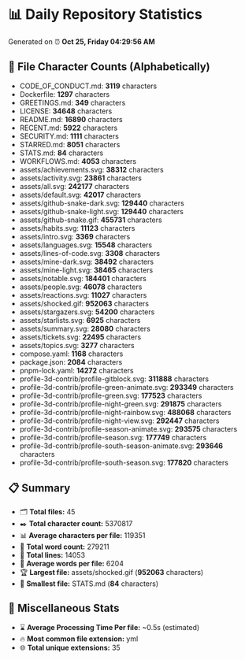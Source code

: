 # 📊 Daily Repository Statistics
Generated on ⏰ **Oct 25, Friday 04:29:56 AM**

## 📂 File Character Counts (Alphabetically)
- CODE_OF_CONDUCT.md: **3119** characters
- Dockerfile: **1297** characters
- GREETINGS.md: **349** characters
- LICENSE: **34648** characters
- README.md: **16890** characters
- RECENT.md: **5922** characters
- SECURITY.md: **1111** characters
- STARRED.md: **8051** characters
- STATS.md: **84** characters
- WORKFLOWS.md: **4053** characters
- assets/achievements.svg: **38312** characters
- assets/activity.svg: **23861** characters
- assets/all.svg: **242177** characters
- assets/default.svg: **42017** characters
- assets/github-snake-dark.svg: **129440** characters
- assets/github-snake-light.svg: **129440** characters
- assets/github-snake.gif: **455731** characters
- assets/habits.svg: **11123** characters
- assets/intro.svg: **3369** characters
- assets/languages.svg: **15548** characters
- assets/lines-of-code.svg: **3308** characters
- assets/mine-dark.svg: **38492** characters
- assets/mine-light.svg: **38465** characters
- assets/notable.svg: **184401** characters
- assets/people.svg: **46078** characters
- assets/reactions.svg: **11027** characters
- assets/shocked.gif: **952063** characters
- assets/stargazers.svg: **54200** characters
- assets/starlists.svg: **6925** characters
- assets/summary.svg: **28080** characters
- assets/tickets.svg: **22495** characters
- assets/topics.svg: **3277** characters
- compose.yaml: **1168** characters
- package.json: **2084** characters
- pnpm-lock.yaml: **14272** characters
- profile-3d-contrib/profile-gitblock.svg: **311888** characters
- profile-3d-contrib/profile-green-animate.svg: **293349** characters
- profile-3d-contrib/profile-green.svg: **177523** characters
- profile-3d-contrib/profile-night-green.svg: **291875** characters
- profile-3d-contrib/profile-night-rainbow.svg: **488068** characters
- profile-3d-contrib/profile-night-view.svg: **292447** characters
- profile-3d-contrib/profile-season-animate.svg: **293575** characters
- profile-3d-contrib/profile-season.svg: **177749** characters
- profile-3d-contrib/profile-south-season-animate.svg: **293646** characters
- profile-3d-contrib/profile-south-season.svg: **177820** characters

## 📋 Summary
- 🗂️ **Total files:** 45
- ✒️ **Total character count:** 5370817
- 📊 **Average characters per file:** 119351
- 📝 **Total word count:** 279211
- 🧾 **Total lines:** 14053
- 📐 **Average words per file:** 6204
- 🏆 **Largest file:** assets/shocked.gif (**952063** characters)
- 🥉 **Smallest file:** STATS.md (**84** characters)

## 🌟 Miscellaneous Stats
- ⌛ **Average Processing Time Per file:** ~0.5s (estimated)
- 🔥 **Most common file extension:** yml
- 🌐 **Total unique extensions:** 35
